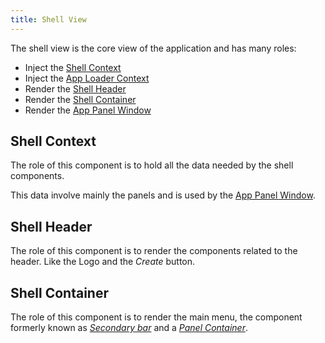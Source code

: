 ```yaml
---
title: Shell View
---
```


The shell view is the core view of the application and has many roles:
- Inject the [Shell Context][1]
- Inject the [App Loader Context][2]
- Render the [Shell Header][3]
- Render the [Shell Container][4]
- Render the [App Panel Window][5]

## Shell Context
The role of this component is to hold all the data needed by the shell components.

This data involve mainly the panels and is used by the [App Panel Window][5].

## Shell Header
The role of this component is to render the components related to the header.
Like the Logo and the *Create* button.

## Shell Container
The role of this component is to render the main menu, the component formerly known
as *[Secondary bar][6]* and a *[Panel Container][7]*.

[1]: #shell-context
[2]: architecture/components/app_loader.md#app-loader-context
[3]: #shell-header
[4]: #shell-container
[5]: architecture/components/app_panel_window.md
[6]: architecture/components/secondary_bar.md
[7]: architecture/components/app_panel_window.md#panel-container
